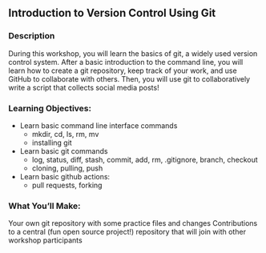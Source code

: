 ## Introduction to Version Control Using Git


### Description
During this workshop, you will learn the basics of git, a widely used version control system. After a basic introduction to the command line, you will learn how to create a git repository, keep track of your work, and use GitHub to collaborate with others. Then, you will use git to collaboratively write a script that collects social media posts!

### Learning Objectives:

* Learn basic command line interface commands
    * mkdir, cd, ls, rm, mv
    * installing git
* Learn basic git commands
    * log, status, diff, stash, commit, add, rm, .gitignore, branch, checkout
    * cloning, pulling, push
* Learn basic github actions:
    * pull requests, forking

### What You’ll Make: 
Your own git repository with some practice files and changes
Contributions to a central (fun open source project!) repository that will join 
with other workshop participants
 
